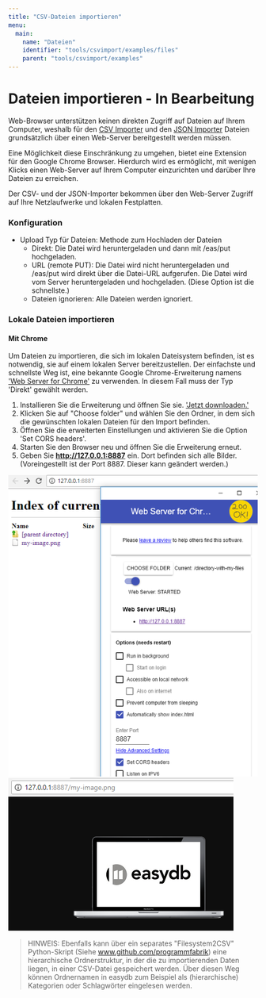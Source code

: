 ```yaml
---
title: "CSV-Dateien importieren"
menu:
  main:
    name: "Dateien"
    identifier: "tools/csvimport/examples/files"
    parent: "tools/csvimport/examples"
---
```

# Dateien importieren - In Bearbeitung

Web-Browser unterstützen keinen direkten Zugriff auf Dateien auf Ihrem Computer, weshalb für den [CSV Importer](../../../csvimport) und den [JSON Importer](../../../jsonimport) Dateien grundsätzlich über einen Web-Server bereitgestellt werden müssen.

Eine Möglichkeit diese Einschränkung zu umgehen, bietet eine Extension für den Google Chrome Browser. Hierdurch wird es ermöglicht, mit wenigen Klicks einen Web-Server auf Ihrem Computer einzurichten und darüber Ihre Dateien zu erreichen.

Der CSV- und der JSON-Importer bekommen über den Web-Server Zugriff auf Ihre Netzlaufwerke und lokalen Festplatten.

### Konfiguration

* Upload Typ für Dateien: Methode zum Hochladen der Dateien
  * Direkt: Die Datei wird heruntergeladen und dann mit /eas/put hochgeladen.
  * URL \(remote PUT\): Die Datei wird nicht heruntergeladen und /eas/put wird direkt über die Datei-URL aufgerufen. Die Datei wird vom Server heruntergeladen und hochgeladen. \(Diese Option ist die schnellste.\)
  * Dateien ignorieren: Alle Dateien werden ignoriert.

### Lokale Dateien importieren

#### Mit Chrome

Um Dateien zu importieren, die sich im lokalen Dateisystem befinden, ist es notwendig, sie auf einem lokalen Server bereitzustellen. Der einfachste und schnellste Weg ist, eine bekannte Google Chrome-Erweiterung namens ['Web Server for Chrome'](https://chrome.google.com/webstore/detail/web-server-for-chrome/ofhbbkphhbklhfoeikjpcbhemlocgigb) zu verwenden. In diesem Fall muss der Typ 'Direkt' gewählt werden.

1. Installieren Sie die Erweiterung und öffnen Sie sie.  ['Jetzt downloaden.'](https://chrome.google.com/webstore/detail/web-server-for-chrome/ofhbbkphhbklhfoeikjpcbhemlocgigb)
2. Klicken Sie auf "Choose folder" und wählen Sie den Ordner, in dem sich die gewünschten lokalen Dateien für den Import befinden.
3. Öffnen Sie die erweiterten Einstellungen und aktivieren Sie die Option 'Set CORS headers'.
4. Starten Sie den Browser neu und öffnen Sie die Erweiterung erneut.
5. Geben Sie **http://127.0.0.1:8887** ein. Dort befinden sich alle Bilder. \(Voreingestellt ist der Port 8887. Dieser kann geändert werden.\)

![](webserver_chrome_de.png)
![](my_image_de.png)





> HINWEIS: Ebenfalls kann über ein separates "Filesystem2CSV" Python-Skript (Siehe www.github.com/programmfabrik) eine hierarchische Ordnerstruktur, in der die zu importierenden Daten liegen, in einer CSV-Datei gespeichert werden. Über diesen Weg können Ordnernamen in easydb zum Beispiel als (hierarchische) Kategorien oder Schlagwörter eingelesen werden.
>